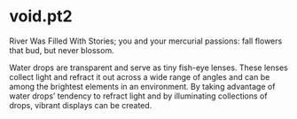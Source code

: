 void.pt2
========

River Was Filled With Stories; you and your mercurial passions: fall flowers that bud, but never blossom.

Water drops are transparent and serve as tiny fish-eye lenses. These lenses collect light and refract it out across a wide range of angles and can be among the brightest elements in an environment. By taking advantage of water drops’ tendency to refract light and by illuminating collections of drops, vibrant displays can be created. 

